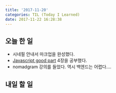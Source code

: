 ```yaml
---
title: '2017-11-20'
categories: TIL (Today I Learned)
date: 2017-11-22 16:28:38
---
```


## 오늘 한 일
  - 시네필 안내서 마크업을 완성했다.
  - [Javascript good part](http://shop.oreilly.com/product/9780596517748.do) 4장을 공부했다.
  - nomadgram 강의를 들었다. 역시 백엔드는 어렵다....
 


## 내일 할 일

